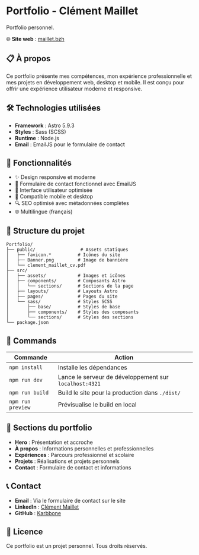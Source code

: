 # Portfolio - Clément Maillet

Portfolio personnel.

🌐 **Site web** : [maillet.bzh](https://maillet.bzh)

## 📋 À propos

Ce portfolio présente mes compétences, mon expérience professionnelle et mes projets en développement web, desktop et mobile. Il est conçu pour offrir une expérience utilisateur moderne et responsive.

## 🛠️ Technologies utilisées

- **Framework** : Astro 5.9.3
- **Styles** : Sass (SCSS)
- **Runtime** : Node.js
- **Email** : EmailJS pour le formulaire de contact

## 🚀 Fonctionnalités

- ✨ Design responsive et moderne
- 📧 Formulaire de contact fonctionnel avec EmailJS
- 🎨 Interface utilisateur optimisée
- 📱 Compatible mobile et desktop
- 🔍 SEO optimisé avec métadonnées complètes
- 🌐 Multilingue (français)

## 📁 Structure du projet

```
Portfolio/
├── public/                 # Assets statiques
│   ├── favicon.*          # Icônes du site
│   ├── Banner.png         # Image de bannière
│   └── clement_maillet_cv.pdf
├── src/
│   ├── assets/            # Images et icônes
│   ├── components/        # Composants Astro
│   │   └── sections/      # Sections de la page
│   ├── layouts/           # Layouts Astro
│   ├── pages/             # Pages du site
│   └── sass/              # Styles SCSS
│       ├── base/          # Styles de base
│       ├── components/    # Styles des composants
│       └── sections/      # Styles des sections
└── package.json
```

## 🧞 Commands

| Commande          | Action                                                 |
| ----------------- | ------------------------------------------------------ |
| `npm install`     | Installe les dépendances                               |
| `npm run dev`     | Lance le serveur de développement sur `localhost:4321` |
| `npm run build`   | Build le site pour la production dans `./dist/`        |
| `npm run preview` | Prévisualise le build en local                         |

## 🌟 Sections du portfolio

- **Hero** : Présentation et accroche
- **À propos** : Informations personnelles et professionnelles
- **Expériences** : Parcours professionnel et scolaire
- **Projets** : Réalisations et projets personnels
- **Contact** : Formulaire de contact et informations

## 📞 Contact

- **Email** : Via le formulaire de contact sur le site
- **LinkedIn** : [Clément Maillet](https://www.linkedin.com/in/clément-maillet-632895255/)
- **GitHub** : [Karbbone](https://github.com/Karbbone)

## 📄 Licence

Ce portfolio est un projet personnel. Tous droits réservés.
